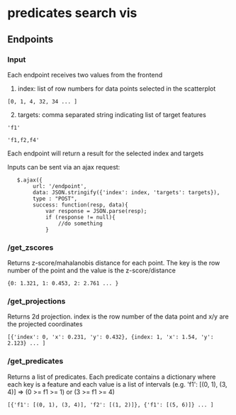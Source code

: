 # predicates search vis

## Endpoints

### Input
Each endpoint receives two values from the frontend

1) index: list of row numbers for data points selected in the scatterplot

`[0, 1, 4, 32, 34 ... ]`

2) targets: comma separated string indicating list of target features

`'f1'`

`'f1,f2,f4'`

Each endpoint will return a result for the selected index and targets

Inputs can be sent via an ajax request:

```
   $.ajax({
        url: '/endpoint',
        data: JSON.stringify({'index': index, 'targets': targets}),
        type : "POST",
        success: function(resp, data){
            var response = JSON.parse(resp);
            if (response != null){
                //do something
            }
```

### /get_zscores
Returns z-score/mahalanobis distance for each point. The key is the row number of the point and the value is the z-score/distance

`{0: 1.321, 1: 0.453, 2: 2.761 ... }`

### /get_projections
Returns 2d projection. index is the row number of the data point and x/y are the projected coordinates

`[{'index': 0, 'x': 0.231, 'y': 0.432}, {index: 1, 'x': 1.54, 'y': 2.123} ... ]`

### /get_predicates
Returns a list of predicates. Each predicate contains a dictionary where each key is a feature and each value is a list of intervals (e.g. 'f1': [(0, 1), (3, 4)] => (0 >= f1 >= 1) or (3 >= f1 >= 4)

```[{'f1': [(0, 1), (3, 4)], 'f2': [(1, 2)]}, {'f1': [(5, 6)]} ... ]```

